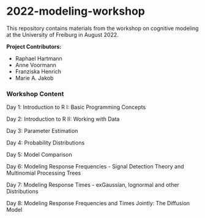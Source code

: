 # 2022-modeling-workshop

This repository contains materials from the workshop on cognitive modeling at the University of Freiburg in August 2022.

__Project Contributors:__

+ Raphael Hartmann
+ Anne Voormann
+ Franziska Henrich
+ Marie A. Jakob

### Workshop Content

Day 1: Introduction to R I: Basic Programming Concepts

Day 2: Introduction to R II: Working with Data

Day 3: Parameter Estimation

Day 4: Probability Distributions

Day 5: Model Comparison

Day 6: Modeling Response Frequencies - Signal Detection Theory and Multinomial Processing Trees

Day 7: Modeling Response Times - exGaussian, lognormal and other Distributions

Day 8: Modeling Response Frequencies and Times Jointly: The Diffusion Model
